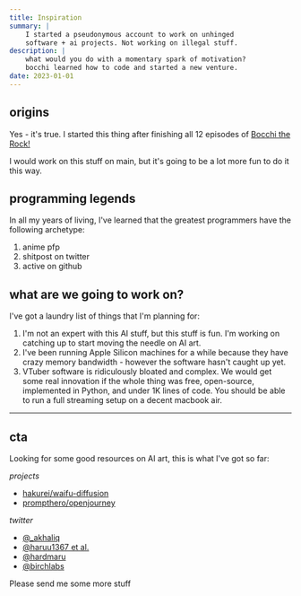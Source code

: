 ```yaml
---
title: Inspiration
summary: |
    I started a pseudonymous account to work on unhinged
    software + ai projects. Not working on illegal stuff.
description: |
    what would you do with a momentary spark of motivation?
    bocchi learned how to code and started a new venture.
date: 2023-01-01
---
```


## origins

Yes - it's true. I started this thing after finishing all
12 episodes of
[Bocchi the Rock!](https://en.wikipedia.org/wiki/Bocchi_the_Rock!)

I would work on this stuff on main, but it's going to be a
lot more fun to do it this way.

## programming legends
In all my years of living, I've learned that the greatest
programmers have the following archetype:

1. anime pfp 
2. shitpost on twitter
3. active on github

## what are we going to work on?
I've got a laundry list of things that I'm planning for:

1. I'm not an expert with this AI stuff, but this stuff
is fun. I'm working on catching up to start moving the
needle on AI art.
2. I've been running Apple Silicon machines for a while
because they have crazy memory bandwidth - however the
software hasn't caught up yet.
3. VTuber software is ridiculously bloated and complex.
We would get some real innovation if the whole thing was
free, open-source, implemented in Python, and under 1K
lines of code. You should be able to run a full streaming
setup on a decent macbook air.

---
## cta
Looking for some good resources on AI art, this is what
I've got so far:

*projects*
- [hakurei/waifu-diffusion](https://huggingface.co/hakurei/waifu-diffusion)
- [prompthero/openjourney](https://huggingface.co/prompthero/openjourney)

*twitter*
- [@_akhaliq](https://twitter.com/_akhaliq)
- [@haruu1367 et al.](https://twitter.com/haruu1367)
- [@hardmaru](https://twitter.com/hardmaru)
- [@birchlabs](https://twitter.com/Birchlabs)

Please send me some more stuff
